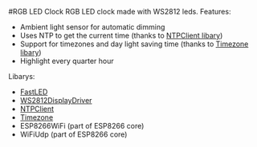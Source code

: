 #RGB LED Clock
RGB LED clock made with WS2812 leds.
Features:
- Ambient light sensor for automatic dimming
- Uses NTP to get the current time (thanks to [NTPClient libary](https://github.com/arduino-libraries/NTPClient))
- Support for timezones and day light saving time (thanks to [Timezone libary](https://github.com/JChristensen/Timezone))
- Highlight every quarter hour

Libarys:
- [FastLED](https://github.com/FastLED/FastLED)
- [WS2812DisplayDriver](https://github.com/DerBrecher/RGB_LED_Display_Driver)
- [NTPClient](https://github.com/arduino-libraries/NTPClient)
- [Timezone](https://github.com/JChristensen/Timezone)
- ESP8266WiFi (part of ESP8266 core)
- WiFiUdp (part of ESP8266 core)